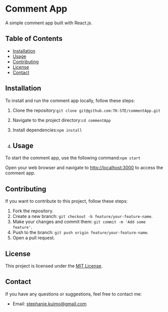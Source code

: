  # Comment App

A simple comment app built with React.js.

## Table of Contents
- [Installation](#installation)
- [Usage](#usage)
- [Contributing](#contributing)
- [License](#license)
- [Contact](#contact)

## Installation
To install and run the comment app locally, follow these steps:

1. Clone the repository:`git clone git@github.com:TK-STE/commentApp.git ` 

2. Navigate to the project directory:`cd commentApp`

3. Install dependencies:`npm install` 

4. ## Usage
To start the comment app, use the following command:`npm start`




Open your web browser and navigate to [http://localhost:3000](http://localhost:3000) to access the comment app.

## Contributing
If you want to contribute to this project, follow these steps:

1. Fork the repository.
2. Create a new branch: `git checkout -b feature/your-feature-name`.
3. Make your changes and commit them: `git commit -m 'Add some feature'`.
4. Push to the branch: `git push origin feature/your-feature-name`.
5. Open a pull request.

## License
This project is licensed under the [MIT License](LICENSE).

## Contact
If you have any questions or suggestions, feel free to contact me:

- Email: stephanie.kuimo@gmail.com 
